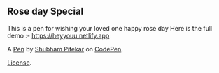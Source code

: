 Rose day Special 
-----------------
This is a pen for wishing your loved one happy rose day 
Here is the full demo :- https://heyyouu.netlify.app

A [Pen](https://codepen.io/shuence/pen/PoOWwBQ) by [Shubham Pitekar](https://codepen.io/shuence) on [CodePen](https://codepen.io).

[License](https://codepen.io/license/pen/PoOWwBQ).